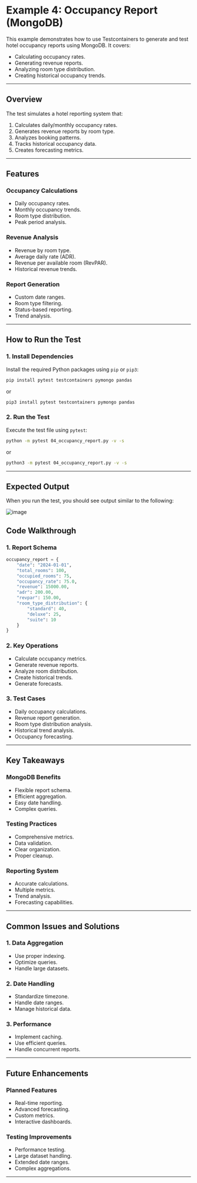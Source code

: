 # Example 4: Occupancy Report (MongoDB)

This example demonstrates how to use Testcontainers to generate and test hotel occupancy reports using MongoDB. It covers:

- Calculating occupancy rates.
- Generating revenue reports.
- Analyzing room type distribution.
- Creating historical occupancy trends.

---

## Overview

The test simulates a hotel reporting system that:

1. Calculates daily/monthly occupancy rates.
2. Generates revenue reports by room type.
3. Analyzes booking patterns.
4. Tracks historical occupancy data.
5. Creates forecasting metrics.

---

## Features

### Occupancy Calculations

- Daily occupancy rates.
- Monthly occupancy trends.
- Room type distribution.
- Peak period analysis.

### Revenue Analysis

- Revenue by room type.
- Average daily rate (ADR).
- Revenue per available room (RevPAR).
- Historical revenue trends.

### Report Generation

- Custom date ranges.
- Room type filtering.
- Status-based reporting.
- Trend analysis.

---

## How to Run the Test

### 1. Install Dependencies

Install the required Python packages using `pip` or `pip3`:

```bash
pip install pytest testcontainers pymongo pandas
```

or

```bash
pip3 install pytest testcontainers pymongo pandas
```

### 2. Run the Test

Execute the test file using `pytest`:

```bash
python -m pytest 04_occupancy_report.py -v -s
```

or

```bash
python3 -m pytest 04_occupancy_report.py -v -s
```

---

## Expected Output

When you run the test, you should see output similar to the following:

![image](https://github.com/user-attachments/assets/64233de4-7a73-4c31-afb1-cba690252cba)


## Code Walkthrough

### 1. Report Schema

```python
occupancy_report = {
    "date": "2024-01-01",
    "total_rooms": 100,
    "occupied_rooms": 75,
    "occupancy_rate": 75.0,
    "revenue": 15000.00,
    "adr": 200.00,
    "revpar": 150.00,
    "room_type_distribution": {
        "standard": 40,
        "deluxe": 25,
        "suite": 10
    }
}
```

### 2. Key Operations

- Calculate occupancy metrics.
- Generate revenue reports.
- Analyze room distribution.
- Create historical trends.
- Generate forecasts.

### 3. Test Cases

- Daily occupancy calculations.
- Revenue report generation.
- Room type distribution analysis.
- Historical trend analysis.
- Occupancy forecasting.

---

## Key Takeaways

### MongoDB Benefits

- Flexible report schema.
- Efficient aggregation.
- Easy date handling.
- Complex queries.

### Testing Practices

- Comprehensive metrics.
- Data validation.
- Clear organization.
- Proper cleanup.

### Reporting System

- Accurate calculations.
- Multiple metrics.
- Trend analysis.
- Forecasting capabilities.

---

## Common Issues and Solutions

### 1. Data Aggregation

- Use proper indexing.
- Optimize queries.
- Handle large datasets.

### 2. Date Handling

- Standardize timezone.
- Handle date ranges.
- Manage historical data.

### 3. Performance

- Implement caching.
- Use efficient queries.
- Handle concurrent reports.

---

## Future Enhancements

### Planned Features

- Real-time reporting.
- Advanced forecasting.
- Custom metrics.
- Interactive dashboards.

### Testing Improvements

- Performance testing.
- Large dataset handling.
- Extended date ranges.
- Complex aggregations.

---
